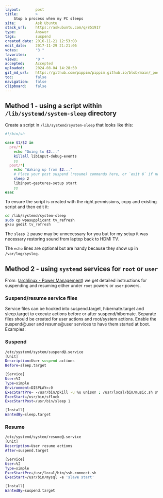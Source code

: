 ```yaml
---
layout:       post
title:        >
    Stop a process when my PC sleeps
site:         Ask Ubuntu
stack_url:    https://askubuntu.com/q/851917
type:         Answer
tags:         suspend
created_date: 2016-11-21 12:53:08
edit_date:    2017-11-29 21:21:06
votes:        "3 "
favorites:    
views:        "0 "
accepted:     Accepted
uploaded:     2024-08-04 14:28:50
git_md_url:   https://github.com/pippim/pippim.github.io/blob/main/_posts/2016/2016-11-21-Stop-a-process-when-my-PC-sleeps.md
toc:          false
navigation:   false
clipboard:    false
---
```


## Method 1 - using a script within `/lib/systemd/system-sleep` directory

Create a script in `/lib/systemd/system-sleep` that looks like this:



``` sh
#!/bin/sh

case $1/$2 in
  pre/*)
    echo "Going to $2..."
    killall libinput-debug-events
    ;;
  post/*)
    echo "Waking up from $2..."
    # Place your post suspend (resume) commands here, or `exit 0` if no post suspend action required
    sleep 2
    libinput-gestures-setup start
    ;;
esac
```

To ensure the script is created with the right permissions, copy and existing script and then edit it:

``` sh
cd /lib/systemd/system-sleep
sudo cp wpasupplicant tv_refresh
gksu gedit tv_refresh
```

The `sleep 2` pause may be unnecessary for you but for my setup it was necessary restoring sound from laptop back to HDMI TV.

The `echo` lines are optional but are handy because they show up in `/var/log/syslog`.

## Method 2 - using `systemd` services for `root` or `user`

From: ([archlinux - Power Management][1]) we get detailed instructions for suspending and resuming either under `root` powers or `user` powers.

### Suspend/resume service files

Service files can be hooked into suspend.target, hibernate.target and sleep.target to execute actions before or after suspend/hibernate. Separate files should be created for user actions and root/system actions. Enable the suspend@user and resume@user services to have them started at boot. Examples:

### Suspend

``` sh
/etc/systemd/system/suspend@.service
[Unit]
Description=User suspend actions
Before=sleep.target

[Service]
User=%I
Type=simple
Environment=DISPLAY=:0
ExecStartPre= -/usr/bin/pkill -u %u unison ; /usr/local/bin/music.sh stop ; /usr/bin/mysql -e 'slave stop'
ExecStart=/usr/bin/sflock
ExecStartPost=/usr/bin/sleep 1

[Install]
WantedBy=sleep.target
```

### Resume

``` sh
/etc/systemd/system/resume@.service
[Unit]
Description=User resume actions
After=suspend.target

[Service]
User=%I
Type=simple
ExecStartPre=/usr/local/bin/ssh-connect.sh
ExecStart=/usr/bin/mysql -e 'slave start'

[Install]
WantedBy=suspend.target 
```


  [1]: https://wiki.archlinux.org/index.php/Power_management



